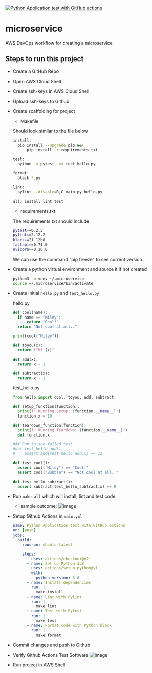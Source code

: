 [![Python Application test with GitHub actions](https://github.com/miley-wangrx/microservice/actions/workflows/main.yml/badge.svg)](https://github.com/miley-wangrx/microservice/actions/workflows/main.yml)

# microservice
AWS DevOps workflow for creating a microservice

## Steps to run this project

* Create a GitHub Repo
* Open AWS Cloud Shell
* Create ssh-keys in AWS Cloud Shell
* Upload ssh-keys to Github
* Create scaffolding for project
  - Makefile

  Should look similar to the file below

  ```bash
  install:
	pip install --upgrade pip &&\
		pip install -r requirements.txt

  test:
	python -m pytest -vv test_hello.py

  format:
	black *.py

  lint:
	pylint --disable=R,C main.py hello.py

  all: install lint test
  ```

  - requirements.txt
  
  The requirements.txt should include:

  ```bash
  pytest==6.2.5
  pylint==2.12.2
  black==21.12b0
  fastapi==0.71.0
  uvicorn==0.16.0
  ```
  We can use the command "pip freeze" to see current version.
* Create a python virtual environment and source it if not created

  ```bash
  python3 -m venv ~/.microservice
  source ~/.microservice/bin/activate
  ```

* Create initial `hello.py` and `test_hello.py`

  hello.py
  ```python
  def cool(name):
    if name == "Miley":
        return "Cool!"
    return "Not cool at all.."

  print(cool("Miley"))

  def toyou(x):
    return f"hi {x}"

  def add(x):
    return x + 1

  def subtract(x):
    return x - 1
  ```

  test_hello.py
  ```python
  from hello import cool, toyou, add, subtract

  def setup_function(function):
    print(f" Running Setup: {function.__name__}")
    function.x = 10

  def teardown_function(function):
    print(f" Running Teardown: {function.__name__}")
    del function.x

  ### Run to see failed test
  #def test_hello_add():
  #    assert add(test_hello_add.x) == 12
  
  def test_cool():
    assert cool("Miley") == "Cool!"
    assert cool("Bubble") == "Not cool at all.."

  def test_hello_subtract():
    assert subtract(test_hello_subtract.x) == 9

  ```

* Run `make all` which will install, lint and test code.
  - sample outcome:
  ![image](https://user-images.githubusercontent.com/88390268/150705648-9a3c9d14-09ca-47a9-9677-14b1a59d35ed.png)

* Setup Github Actions in `main.yml`

  ```yaml
  name: Python Application test with GitHub actions
  on: [push]
  jobs:
    build:
      runs-on: ubuntu-latest

      steps:
        - uses: actions/checkout@v2
        - name: Set up Python 3.8
          uses: actions/setup-python@v1
          with: 
            python-version: 3.8
        - name: Install dependencies
          run: |
            make install
        - name: Lint with Pylint
          run: |
            make lint
        - name: Test with Pytest
          run: |
            make test
        - name: Format code with Python black
          run: |
            make format
  ``` 

* Commit changes and push to Github

* Verify Github Actions Test Software
  ![image](https://user-images.githubusercontent.com/88390268/150706005-c09058bc-6b00-413a-b655-a16846ef9839.png)

* Run project in AWS Shell



